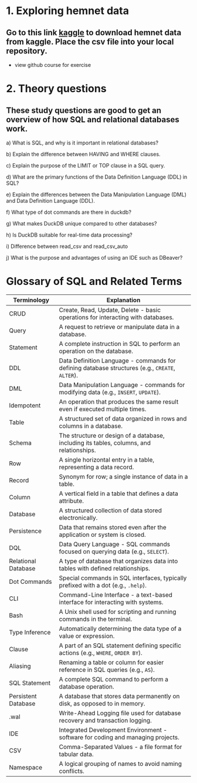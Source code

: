 # 1. Exploring hemnet data

## Go to this link [kaggle](https://www.kaggle.com/datasets/florianlandras/stockholm-house-market-prices) to download hemnet data from kaggle. Place the csv file into your local repository.

 - view github course for exercise

# 2. Theory questions

## These study questions are good to get an overview of how SQL and relational databases work.

  a) What is SQL, and why is it important in relational databases?

  b) Explain the difference between HAVING and WHERE clauses.

  c) Explain the purpose of the LIMIT or TOP clause in a SQL query.

  d) What are the primary functions of the Data Definition Language (DDL) in SQL?

  e) Explain the differences between the Data Manipulation Language (DML) and Data Definition Language (DDL).

  f) What type of dot commands are there in duckdb?

  g) What makes DuckDB unique compared to other databases?

  h) Is DuckDB suitable for real-time data processing?

  i) Difference between read_csv and read_csv_auto

  j) What is the purpose and advantages of using an IDE such as DBeaver?


# Glossary of SQL and Related Terms

  | **Terminology**        | **Explanation**                                                                 |
|-------------------------|---------------------------------------------------------------------------------|
| CRUD                   | Create, Read, Update, Delete - basic operations for interacting with databases.  |
| Query                  | A request to retrieve or manipulate data in a database.                         |
| Statement              | A complete instruction in SQL to perform an operation on the database.          |
| DDL                   | Data Definition Language - commands for defining database structures (e.g., `CREATE`, `ALTER`). |
| DML                   | Data Manipulation Language - commands for modifying data (e.g., `INSERT`, `UPDATE`). |
| Idempotent            | An operation that produces the same result even if executed multiple times.      |
| Table                 | A structured set of data organized in rows and columns in a database.            |
| Schema                | The structure or design of a database, including its tables, columns, and relationships. |
| Row                   | A single horizontal entry in a table, representing a data record.                |
| Record                | Synonym for row; a single instance of data in a table.                           |
| Column                | A vertical field in a table that defines a data attribute.                       |
| Database              | A structured collection of data stored electronically.                          |
| Persistence           | Data that remains stored even after the application or system is closed.         |
| DQL                   | Data Query Language - SQL commands focused on querying data (e.g., `SELECT`).    |
| Relational Database   | A type of database that organizes data into tables with defined relationships.   |
| Dot Commands          | Special commands in SQL interfaces, typically prefixed with a dot (e.g., `.help`).|
| CLI                   | Command-Line Interface - a text-based interface for interacting with systems.    |
| Bash                  | A Unix shell used for scripting and running commands in the terminal.            |
| Type Inference        | Automatically determining the data type of a value or expression.                |
| Clause                | A part of an SQL statement defining specific actions (e.g., `WHERE`, `ORDER BY`).|
| Aliasing              | Renaming a table or column for easier reference in SQL queries (e.g., `AS`).     |
| SQL Statement         | A complete SQL command to perform a database operation.                          |
| Persistent Database   | A database that stores data permanently on disk, as opposed to in memory.        |
| .wal                  | Write-Ahead Logging file used for database recovery and transaction logging.     |
| IDE                   | Integrated Development Environment - software for coding and managing projects.  |
| CSV                   | Comma-Separated Values - a file format for tabular data.                         |
| Namespace             | A logical grouping of names to avoid naming conflicts. 